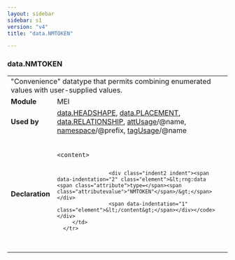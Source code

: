 ```yaml
---
layout: sidebar
sidebar: s1
version: "v4"
title: "data.NMTOKEN"

---
```


<div class="macroSpec">
   <h3 id="data.NMTOKEN">data.NMTOKEN</h3>
   <table class="wovenodd">
      <tr>
         <td colspan="2" class="wovenodd-col2">"Convenience" datatype that permits combining enumerated values with user-supplied
            values.
         </td>
      </tr>
      <tr>
         <td class="wovenodd-col1"><strong>Module</strong></td>
         <td class="wovenodd-col2">MEI</td>
      </tr>
      <tr>
         <td class="wovenodd-col1"><strong>Used by</strong></td>
         <td class="wovenodd-col2">
            <div class="parent"><a class="link_odd" href="{{ site.baseurl }}/{{ page.version }}/data-types/data.HEADSHAPE.html">data.HEADSHAPE</a>, <a class="link_odd" href="{{ site.baseurl }}/{{ page.version }}/data-types/data.PLACEMENT.html">data.PLACEMENT</a>, <a class="link_odd" href="{{ site.baseurl }}/{{ page.version }}/data-types/data.RELATIONSHIP.html">data.RELATIONSHIP</a>, <a class="link_odd_classSpec" href="{{ site.baseurl }}/{{ page.version }}/elements/attUsage.html">attUsage</a>/@name, <a class="link_odd_classSpec" href="{{ site.baseurl }}/{{ page.version }}/elements/namespace.html">namespace</a>/@prefix, <a class="link_odd_classSpec" href="{{ site.baseurl }}/{{ page.version }}/elements/tagUsage.html">tagUsage</a>/@name
            </div>
         </td>
      </tr>
      <tr>
         <td class="wovenodd-col1"><strong>Declaration</strong></td>
         <td class="wovenodd-col2">
            <div class="code" xml:space="preserve" data-lang="ODD"><code>
                  <div class="indent1 indent"><span data-indentation="1" class="element">&lt;content&gt;</span>
                     
                     <div class="indent2 indent"><span data-indentation="2" class="element">&lt;rng:data <span class="attribute">type=</span><span class="attributevalue">"NMTOKEN"</span>/&gt;</span></div>
                     <span data-indentation="1" class="element">&lt;/content&gt;</span></div></code></div>
         </td>
      </tr>
   </table>
</div>
